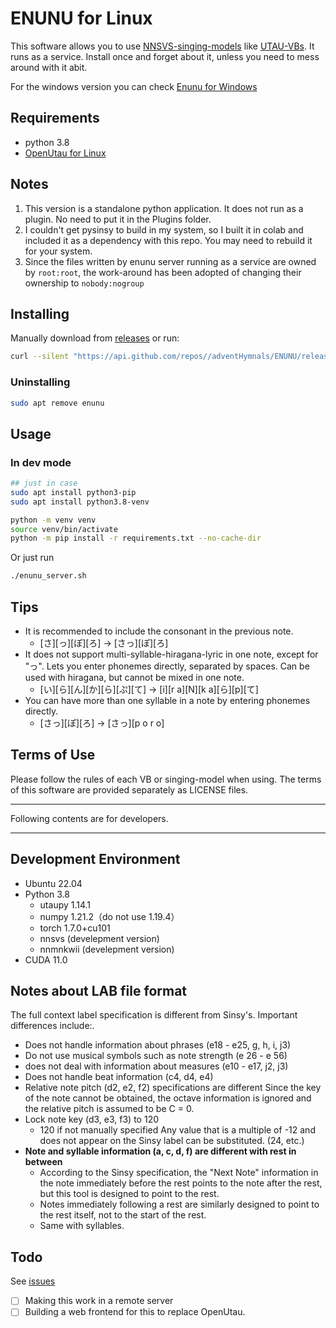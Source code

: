 # ENUNU for Linux

This software allows you to use [NNSVS-singing-models](https://github.com/nnsvs/nnsvs) like [UTAU-VBs](https://github.com/adventHymnals/openUtau). It runs as a service. Install once and forget about it, unless you need to mess around with it abit.

For the windows version you can check [Enunu for Windows](https://github.com/stakira/ENUNU/releases)

## Requirements
- python 3.8
- [OpenUtau for Linux]((https://github.com/adventHymnals/openUtau).)

## Notes

1. This version is a standalone python application. It does not run as a plugin. No need to put it in the Plugins folder.
2. I couldn't get pysinsy to build in my system, so I built it in colab and included it as a dependency with this repo. You may need to rebuild it for your system. 
3. Since the files written by enunu server running as a service are owned by `root:root`, the work-around has been adopted of changing their ownership to `nobody:nogroup`

## Installing

Manually download from [releases](https://github.com/adventHymnals/ENUNU/releases) or run:
```bash
curl --silent "https://api.github.com/repos//adventHymnals/ENUNU/releases/latest"|   grep "browser_download_url.*amd64.deb" | head -n 1 | cut -d : -f 2,3 | tr -d \"  | xargs wget -O tmp.deb && sudo dpkg -i tmp.deb
```

### Uninstalling
```bash
sudo apt remove enunu
```

## Usage
### In dev mode

```bash
## just in case 
sudo apt install python3-pip
sudo apt install python3.8-venv

python -m venv venv
source venv/bin/activate
python -m pip install -r requirements.txt --no-cache-dir
```

Or just run
```bash
./enunu_server.sh
```

## Tips

- It is recommended to include the consonant in the previous note.
  - \[さ]\[っ]\[ぽ]\[ろ] → \[さっ]\[ぽ]\[ろ]
- It does not support multi-syllable-hiragana-lyric in one note, except for "っ".
 Lets you enter phonemes directly, separated by spaces. Can be used with hiragana, but cannot be mixed in one note.
  - \[い]\[ら]\[ん]\[か]\[ら]\[ぷ]\[て] → \[i]\[r a]\[N]\[k a]\[ら]\[p]\[て]
- You can have more than one syllable in a note by entering phonemes directly.
  - \[さっ]\[ぽ]\[ろ] → \[さっ]\[p o r o]

## Terms of Use

Please follow the rules of each VB or singing-model when using. The terms of this software are provided separately as LICENSE files.




---

Following contents are for developers.

---



## Development Environment

- Ubuntu 22.04
- Python 3.8
  - utaupy 1.14.1
  - numpy 1.21.2（do not use 1.19.4）
  - torch 1.7.0+cu101
  - nnsvs (develepment version)
  - nnmnkwii (develepment version)
- CUDA 11.0


## Notes about LAB file format

The full context label specification is different from Sinsy's. Important differences include:.

- Does not handle information about phrases (e18 - e25, g, h, i, j3)
- Do not use musical symbols such as note strength (e 26 - e 56)
- does not deal with information about measures (e10 - e17, j2, j3)
- Does not handle beat information (c4, d4, e4)
- Relative note pitch (d2, e2, f2) specifications are different
  Since the key of the note cannot be obtained, the octave information is ignored and the relative pitch is assumed to be C = 0.
- Lock note key (d3, e3, f3) to 120
  - 120 if not manually specified
  Any value that is a multiple of -12 and does not appear on the Sinsy label can be substituted. (24, etc.)
- **Note and syllable information (a, c, d, f) are different with rest in between**
  - According to the Sinsy specification, the "Next Note" information in the note immediately before the rest points to the note after the rest, but this tool is designed to point to the rest.
  - Notes immediately following a rest are similarly designed to point to the rest itself, not to the start of the rest.
  - Same with syllables.

## Todo
See [issues]()
- [ ] Making this work in a remote server
- [ ] Building a web frontend for this to replace OpenUtau.